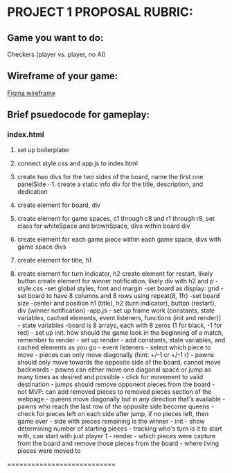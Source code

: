 # PROJECT 1 PROPOSAL RUBRIC:

## Game you want to do:
Checkers (player vs. player, no AI)

## Wireframe of your game:
[Figma wireframe](https://www.figma.com/file/X6TPI7B6WfPM88ueXNryOd/Untitled?type=design&node-id=0%3A1&mode=design&t=srduHdn1zlyYr3LF-1)


## Brief psuedocode for gameplay:
### index.html
1. set up boilerplater
2. connect style.css and app.js to index.html
3. create two divs for the two sides of the board, name the first one panelSide
⋅⋅1. create a static info div for the title, description, and dedication


3. create element for board, div
4. create element for game spaces, c1 through c8 and r1 through r8, set class for whiteSpace and brownSpace, divs within board div
5. create element for each game piece within each game space, divs with game space divs
6. create element for title, h1
7. create element for turn indicator, h2
create element for restart, likely button
create element for winner notification, likely div with h2 and p
    -style.css
        -set global styles, font and margin
        -set board as display: grid
        -set board to have 8 columns and 8 rows using repeat(8, 1fr)
        -set board size
        -center and position h1 (title), h2 (turn indicator), button (restart), div (winner notification)
    -app.js
        - set up frame work (constants, state variables, cached elements, event listeners, functions (init and render))
        - state variables
            -board is 8 arrays, each with 8 zeros (1 for black, -1 for red)
        - set up init: how should the game look in the beginning of a match, remember to render
        - set up render
        - add constants, state variables, and cached elements as you go
        - event listeners
            - select which piece to move
            - pieces can only move diagonally (hint: +/-1 cr +/-1 r)
            - pawns should only move towards the opposite side of the board, cannot move backwards
            - pawns can either move one diagonal space or jump as many times as desired and possible
            - click for movement to valid destination
            - jumps should remove opponent pieces from the board
            - not MVP: can add removed pieces to removed pieces section of the webpage
            - queens move diagonally but in any direction that's available
            - pawns who reach the last row of the opposite side become queens
            - check for pieces left on each side after jump, if no pieces left, then game over - side with pieces remaining is the winner
        - init
            - show determining number of starting pieces
            - tracking who's turn is it to start with, can start with just player 1
        - render
            - which pieces were capture from the board and remove those pieces from the board
            - where living pieces were moved to

===========================